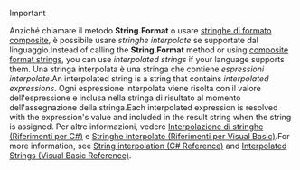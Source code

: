 
> [!IMPORTANT] 
> <span data-ttu-id="5fde0-101">Anziché chiamare il metodo **String.Format** o usare [stringhe di formato composite](~/docs/standard/base-types/composite-formatting.md), è possibile usare *stringhe interpolate* se supportate dal linguaggio.</span><span class="sxs-lookup"><span data-stu-id="5fde0-101">Instead of calling the **String.Format** method or using [composite format strings](~/docs/standard/base-types/composite-formatting.md), you can use *interpolated strings* if your language supports them.</span></span> <span data-ttu-id="5fde0-102">Una stringa interpolata è una stringa che contiene *espressioni interpolate*.</span><span class="sxs-lookup"><span data-stu-id="5fde0-102">An interpolated string is a string that contains *interpolated expressions*.</span></span> <span data-ttu-id="5fde0-103">Ogni espressione interpolata viene risolta con il valore dell'espressione e inclusa nella stringa di risultato al momento dell'assegnazione della stringa.</span><span class="sxs-lookup"><span data-stu-id="5fde0-103">Each interpolated expression is resolved with the expression's value and included in the result string when the string is assigned.</span></span> <span data-ttu-id="5fde0-104">Per altre informazioni, vedere [Interpolazione di stringhe (Riferimenti per C#)](~/docs/csharp/language-reference/tokens/interpolated.md) e [Stringhe interpolate (Riferimenti per Visual Basic)](~/docs/visual-basic/programming-guide/language-features/strings/interpolated-strings.md).</span><span class="sxs-lookup"><span data-stu-id="5fde0-104">For more information, see [String interpolation (C# Reference)](~/docs/csharp/language-reference/tokens/interpolated.md) and [Interpolated Strings (Visual Basic Reference)](~/docs/visual-basic/programming-guide/language-features/strings/interpolated-strings.md).</span></span> 
